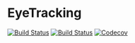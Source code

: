 # EyeTracking

[![Build Status](https://travis-ci.com/dandandai/EyeTracking.jl.svg?branch=master)](https://travis-ci.com/dandandai/EyeTracking.jl)
[![Build Status](https://ci.appveyor.com/api/projects/status/github/dandandai/EyeTracking.jl?svg=true)](https://ci.appveyor.com/project/dandandai/EyeTracking-jl)
[![Codecov](https://codecov.io/gh/dandandai/EyeTracking.jl/branch/master/graph/badge.svg)](https://codecov.io/gh/dandandai/EyeTracking.jl)

